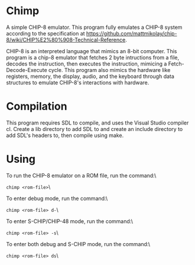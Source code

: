 # Chimp
A simple CHIP-8 emulator.
This program fully emulates a CHIP-8 system according to the specification at https://github.com/mattmikolay/chip-8/wiki/CHIP%E2%80%908-Technical-Reference.

CHIP-8 is an interpreted language that mimics an 8-bit computer. This program is a chip-8 emulator that fetches 2 byte intructions from a file, decodes the instruction, then executes the instruction, mimicing a
Fetch-Decode-Execute cycle. This program also mimics the hardware like registers, memory, the display, audio, and the keyboard through data structures to emulate CHIP-8's interactions with hardware.

# Compilation
This program requires SDL to compile, and uses the Visual Studio compiler cl. Create a lib directory to add SDL to and create an include directory to add SDL's headers to, then compile using make.

# Using
To run the CHIP-8 emulator on a ROM file, run the command:\

`chimp <rom-file>`\

To enter debug mode, run the command:\

`chimp <rom-file> d-`\

To enter S-CHIP/CHIP-48 mode, run the command:\

`chimp <rom-file> -s`\

To enter both debug and S-CHIP mode, run the command:\

`chimp <rom-file> ds`\
